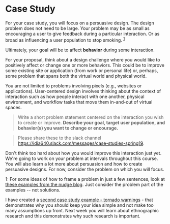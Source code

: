 # Case Study

For your case study, you will focus on a persuasive design. The design problem does not need to be large. Your problem may be as small as encouraging a user to give feedback during a particular interaction. Or as broad as influencing a user population to stop smoking. <sup>[1](#myfootnote1)</sup>

Ultimately, your goal will be to affect **behavior** during some interaction.

For your proposal, think about a design challenge where you would like to positively affect or change one or more behaviors. This could be to improve some existing site or application (from work or personal life) or, perhaps, some problem that spans both the virtual world and physical world.

You are not limited to problems involving pixels (e.g., websites or applications). User-centered design involves thinking about the context of interaction such as how people interact with one another, physical environment, and workflow tasks that move them in-and-out of virtual spaces.

> Write a short problem statement centered on the interaction you wish to create or improve.  **Describe your goal, target user population, and behavior(s) you want to change or encourage.**

> Please share these to the slack channel https://idia640.slack.com/messages/case-studies-spring19.

Don't think too hard about how you would improve this interaction just yet. We're going to work on your problem at intervals throughout this course. You will also learn a lot more about persuasion and how to create persuasive designs. For now, consider the problem on which you will focus.

<a name="myfootnote1">1</a>: For some ideas of how to frame a problem in just a few sentences, look at [these examples from the nudge blog](https://nudges.files.wordpress.com/2008/04/our-dozen-nudges1.pdf
). Just consider the problem part of the examples -- not solutions.

I have created a [second case study example - tornado warnings](example-case-study-idea.md) - that demonstrates why you should keep your idea simple and not make too many assumptions up front. Next week you will learn about ethnographic research and this demonstrates why such research is important.

